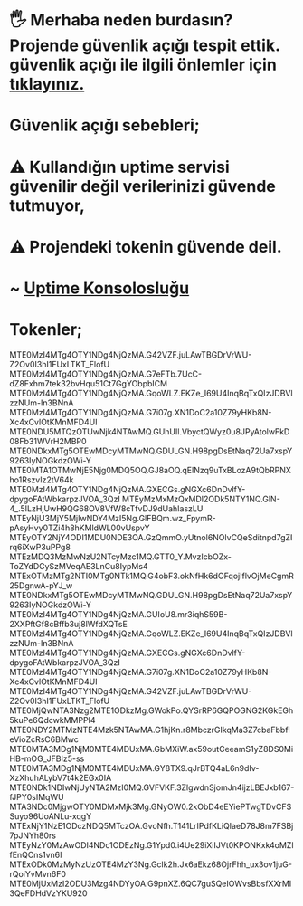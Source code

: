 
# 🖐 Merhaba neden burdasın? Projende güvenlik açığı tespit ettik. güvenlik açığı ile ilgili önlemler için [tıklayınız.](https://discord.gg/J2pYWSD5A7)

# Güvenlik açığı sebebleri;

# ⚠️ Kullandığın uptime servisi güvenilir değil verilerinizi güvende tutmuyor,
# ⚠️ Projendeki tokenin güvende deil. 

# ~ [Uptime Konsolosluğu](https://discord.gg/J2pYWSD5A7)

# Tokenler;
MTE0MzI4MTg4OTY1NDg4NjQzMA.G42VZF.juLAwTBGDrVrWU-Z2Ov0I3hI1FUxLTKT_FlofU
MTE0MzI4MTg4OTY1NDg4NjQzMA.G7eFTb.7UcC-dZ8Fxhm7tek32bvHqu51Ct7GgYObpbICM
MTE0MzI4MTg4OTY1NDg4NjQzMA.GqoWLZ.EKZe_I69U4InqBqTxQIzJDBVlzzNUm-In3BNnA
MTE0MzI4MTg4OTY1NDg4NjQzMA.G7i07g.XN1DoC2a10Z79yHKb8N-Xc4xCvlOtKMnMFD4UI
MTE0NDU5MTQzOTUwNjk4NTAwMQ.GUhUIl.VbyctQWyz0u8JPyAtolwFkD08Fb31WVrH2MBP0
MTE0NDkxMTg5OTEwMDcyMTMwNQ.GDULGN.H98pgDsEtNaq72Ua7xspY9263IyNOGkdzOWi-Y
MTE0MTA1OTMwNjE5Njg0MDQ5OQ.GJ8aOQ.qElNzq9uTxBLozA9tQbRPNXho1RszvIz2tV64k
MTE0MzI4MTg4OTY1NDg4NjQzMA.GXECGs.gNGXc6DnDvlfY-dpygoFAtWbkarpzJVOA_3QzI
MTEyMzMxMzQxMDI2ODk5NTY1NQ.GlN-4_.5ILzHjUwH9QG68OV8VfW8cTfvDJ9dUahIaszLU       
MTEyNjU3MjY5MjIwNDY4MzI5Ng.GlFBQm.wz_FpymR-pAsyHvy0TZi4h8hKMldWL00vUspvY
MTEyOTY2NjY4ODI1MDU0NDE3OA.GzQmmO.yUtnol6NOlvCQeSditnpd7gZIrq6iXwP3uPPg8
MTEzMDQ3MzMwNzU2NTcyMzc1MQ.GTT0_Y.MvzIcbOZx-ToZYdDCySzMVeqAE3LnCu8IypMs4
MTExOTMzMTg2NTI0MTg0NTk1MQ.G4obF3.okNfHk6dOFqojIflvOjMeCgmR25DgnwA-pYJ_w
MTE0NDkxMTg5OTEwMDcyMTMwNQ.GDULGN.H98pgDsEtNaq72Ua7xspY9263IyNOGkdzOWi-Y
MTE0MzI4MTg4OTY1NDg4NjQzMA.GUIoU8.mr3iqhS59B-2XXPftGf8cBffb3uj8lWfdXQTsE
MTE0MzI4MTg4OTY1NDg4NjQzMA.GqoWLZ.EKZe_I69U4InqBqTxQIzJDBVlzzNUm-In3BNnA
MTE0MzI4MTg4OTY1NDg4NjQzMA.GXECGs.gNGXc6DnDvlfY-dpygoFAtWbkarpzJVOA_3QzI
MTE0MzI4MTg4OTY1NDg4NjQzMA.G7i07g.XN1DoC2a10Z79yHKb8N-Xc4xCvlOtKMnMFD4UI
MTE0MzI4MTg4OTY1NDg4NjQzMA.G42VZF.juLAwTBGDrVrWU-Z2Ov0I3hI1FUxLTKT_FlofU
MTE0MjQwNTA3Nzg2MTE1ODkzMg.GWokPo.QYSrRP6GQPOGNG2KGkEGh5kuPe6QdcwkMMPPI4
MTE0NDY2MTMzNTE4Mzk5NTAwMA.G1hjKn.r8MbczrGIkqMa3Z7cbaFbbfleVioZcRsC6BMwc
MTE0MTA3MDg1NjM0MTE4MDUxMA.GbMXiW.ax59outCeeamS1yZ8DS0MiHB-mOG_JFBIz5-ss
MTE0MTA3MDg1NjM0MTE4MDUxMA.GY8TX9.qJrBTQ4aL6n9dIv-XzXhuhALybV7t4k2EGx0IA
MTE0NDk1NDIwNjUyNTA2MzI0MQ.GVFVKF.3ZlgwdnSjomJn4ijzLBEJxb167-fJPY0sIMqWU
MTA3NDc0MjgwOTY0MDMxMjk3Mg.GNyOW0.2kObD4eEYiePTwgTDvCFSSuyo96UoANLu-xqgY
MTExNjY1NzE1ODczNDQ5MTczOA.GvoNfh.T141LrIPdfKLiQIaeD78J8m7FSBj7pJNYh80rs
MTEyNzY0MzAwODI4NDc1ODEzNg.G1Ypd0.i4Ue29iXiIJVt0KPONKxk4oMZlfEnQCns1vn6I
MTExODk0MzMyNzUzOTE4MzY3Ng.Gclk2h.Jx6aEkz68OjrFhh_ux3ov1juG-rQoiYvMvn6F0
MTE0MjUxMzI2ODU3Mzg4NDYyOA.G9pnXZ.6QC7guSQeIOWvsBbsfXXrMI3QeFDHdVzYKU920
